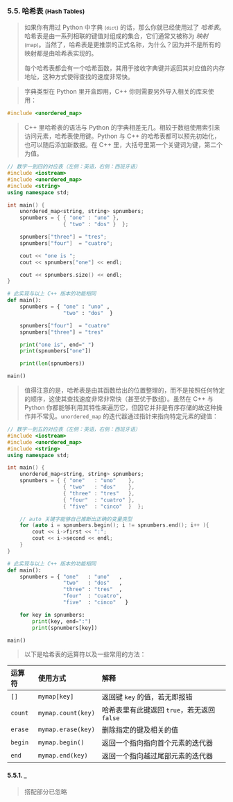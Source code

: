 
### 5.5. 哈希表 <small>(Hash Tables)</small>
> 如果你有用过 Python 中字典 <small>(`dict`)</small> 的话，那么你就已经使用过了 *哈希表*。哈希表是由一系列相联的键值对组成的集合，它们通常又被称为 *映射* <small>(map)</small>。当然了，哈希表是更推崇的正式名称，为什么？因为并不是所有的映射都是由哈希表实现的。
>
> 每个哈希表都会有一个哈希函数，其用于接收字典键并返回其对应值的内存地址，这种方式使得查找的速度非常快。

> 字典类型在 Python 里开盒即用，C++ 你则需要另外导入相关的库来使用：
```cpp
#include <unordered_map>
```

> C++ 里哈希表的语法与 Python 的字典相差无几。相较于数组使用索引来访问元素，哈希表使用键。Python 与 C++ 的哈希表都可以预先初始化，也可以随后添加新数据。在 C++ 里，大括号里第一个关键词为键，第二个为值。
```cpp
// 数字一到四的对应表（左侧：英语，右侧：西班牙语）
#include <iostream>
#include <unordered_map>
#include <string>
using namespace std;

int main() {
    unordered_map<string, string> spnumbers;
    spnumbers = { { "one" : "uno" },
                  { "two" : "dos" }  };

    spnumbers["three"] = "tres";
    spnumbers["four"]  = "cuatro";

    cout << "one is ";
    cout << spnumbers["one"] << endl;

    cout << spnumbers.size() << endl;
}
```
```python
# 此实现与以上 C++ 版本的功能相同
def main():
    spnumbers = { "one" : "uno" ,
                  "two" : "dos"  }

    spnumbers["four"]  = "cuatro"
    spnumbers["three"] = "tres"

    print("one is", end=" ")
    print(spnumbers["one"])

    print(len(spnumbers))

main()
```

> 值得注意的是，哈希表是由其函数给出的位置整理的，而不是按照任何特定的顺序，这使其查找速度非常非常快（甚至优于数组）。虽然在 C++ 与 Python 你都能够利用其特性来遍历它，但因它并非是有序存储的故这种操作并不常见。`unordered_map` 的迭代器通过指针来指向特定元素的键值：
```cpp
// 数字一到五的对应表（左侧：英语，右侧：西班牙语）
#include <iostream>
#include <unordered_map>
#include <string>
using namespace std;

int main() {
    unordered_map<string, string> spnumbers;
    spnumbers = { { "one"   : "uno"    },
                  { "two"   : "dos"    },
                  { "three" : "tres"   },
                  { "four"  : "cuatro" },
                  { "five"  : "cinco"  }  };

    // auto 关键字能够自己推断出正确的变量类型
    for (auto i = spnumbers.begin(); i != spnumbers.end(); i++ ){
        cout << i->first << ":";
        cout << i->second << endl;
    }
}
```
```python
# 此实现与以上 C++ 版本的功能相同
def main():
    spnumbers = { "one"   : "uno"   ,
                  "two"   : "dos"   ,
                  "three" : "tres"  ,
                  "four"  : "cuatro",
                  "five"  : "cinco"   }

    for key in spnumbers:
        print(key, end=":")
        print(spnumbers[key])

main()
```

> 以下是哈希表的运算符以及一些常用的方法：
>
| 运算符  | 使用方式           | 解释                                        |
| :------ | :----------------- | :------------------------------------------ |
| `[]`    | `mymap[key]`       | 返回键 `key` 的值，若无即报错               |
| `count` | `mymap.count(key)` | 哈希表里有此键返回 `true`，若无返回 `false` |
| `erase` | `mymap.erase(key)` | 删除指定的键及相关的值                      |
| `begin` | `mymap.begin()`    | 返回一个指向指向首个元素的迭代器            |
| `end`   | `mymap.end(key)`   | 返回一个指向越过尾部元素的迭代器            |


#### 5.5.1. _
> 搭配部分已忽略